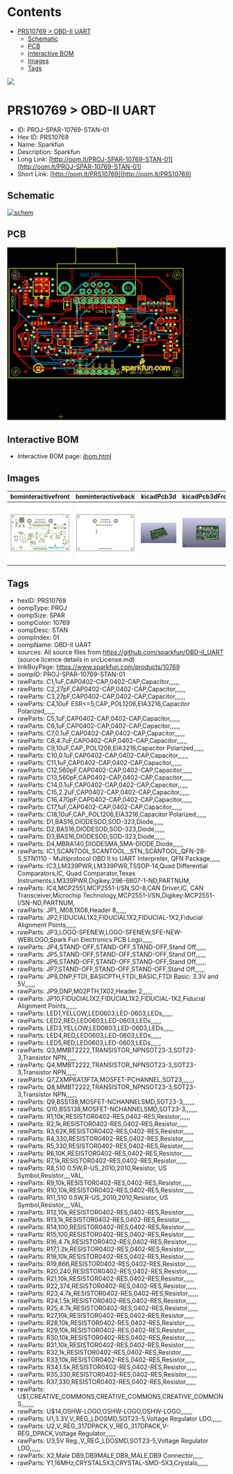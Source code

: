 



Contents
========

* [PRS10769 > OBD-II UART](#prs10769--obd-ii-uart)
	* [Schematic](#schematic)
	* [PCB](#pcb)
	* [Interactive BOM](#interactive-bom)
	* [Images](#images)
	* [Tags](#tags)
  
![][im]
# PRS10769 > OBD-II UART

- ID: PROJ-SPAR-10769-STAN-01
- Hex ID: PRS10769
- Name: Sparkfun
- Description: Sparkfun
- Long Link: [http://oom.lt/PROJ-SPAR-10769-STAN-01](http://oom.lt/PROJ-SPAR-10769-STAN-01)
- Short Link: [http://oom.lt/PRS10769](http://oom.lt/PRS10769)

## Schematic
  
[![schem](eagleSchemImage.png)](eagleSchemImage.png)
## PCB
  
[![pcb](eagleImage.png)](eagleImage.png)
## Interactive BOM

- Interactive BOM page: [ibom.html](https://htmlpreview.github.io/?https://github.com/oomlout/oomlout_OOMP_projects/blob/main/PROJ-SPAR-10769-STAN-01/kicad/bom/ibom.html)

## Images
  
  

|bominteractivefront|bominteractiveback|kicadPcb3d|kicadPcb3dFront|kicadPcb3dBack|eagleImage|eagleSchemImage|pcbdraw|pcbdrawback|
| :---: | :---: | :---: | :---: | :---: | :---: | :---: | :---: | :---: |
|[![bominteractivefront](bomFront_140.png)](bomFront.png)|[![bominteractiveback](bomBack_140.png)](bomBack.png)|[![kicadPcb3d](kicadPcb3d_140.png)](kicadPcb3d.png)|[![kicadPcb3dFront](kicadPcb3dFront_140.png)](kicadPcb3dFront.png)|[![kicadPcb3dBack](kicadPcb3dBack_140.png)](kicadPcb3dBack.png)|[![eagleImage](eagleImage_140.png)](eagleImage.png)|[![eagleSchemImage](eagleSchemImage_140.png)](eagleSchemImage.png)|[![pcbdraw](pcbdraw_140.png)](pcbdraw.png)|[![pcbdrawback](pcbdrawBack_140.png)](pcbdrawBack.png)|

## Tags

- hexID: PRS10769
- oompType: PROJ
- oompSize: SPAR
- oompColor: 10769
- oompDesc: STAN
- oompIndex: 01
- oompName: OBD-II UART
- sources: All source files from https://github.com/sparkfun/OBD-II_UART (source licence details in srcLicense.md)
- linkBuyPage: https://www.sparkfun.com/products/10769
- oompID: PROJ-SPAR-10769-STAN-01
- rawParts: C1,1uF,CAP0402-CAP,0402-CAP,Capacitor,,,,,,
- rawParts: C2,27pF,CAP0402-CAP,0402-CAP,Capacitor,,,,,,
- rawParts: C3,27pF,CAP0402-CAP,0402-CAP,Capacitor,,,,,,
- rawParts: C4,10uF ESR<=5,CAP_POL1206,EIA3216,Capacitor Polarized,,,,,,
- rawParts: C5,1uF,CAP0402-CAP,0402-CAP,Capacitor,,,,,,
- rawParts: C6,1uF,CAP0402-CAP,0402-CAP,Capacitor,,,,,,
- rawParts: C7,0.1uF,CAP0402-CAP,0402-CAP,Capacitor,,,,,,
- rawParts: C8,4.7uF,CAP0402-CAP,0402-CAP,Capacitor,,,,,,
- rawParts: C9,10uF,CAP_POL1206,EIA3216,Capacitor Polarized,,,,,,
- rawParts: C10,0.1uF,CAP0402-CAP,0402-CAP,Capacitor,,,,,,
- rawParts: C11,1uF,CAP0402-CAP,0402-CAP,Capacitor,,,,,,
- rawParts: C12,560pF,CAP0402-CAP,0402-CAP,Capacitor,,,,,,
- rawParts: C13,560pF,CAP0402-CAP,0402-CAP,Capacitor,,,,,,
- rawParts: C14,0.1uF,CAP0402-CAP,0402-CAP,Capacitor,,,,,,
- rawParts: C15,2.2uF,CAP0402-CAP,0402-CAP,Capacitor,,,,,,
- rawParts: C16,470pF,CAP0402-CAP,0402-CAP,Capacitor,,,,,,
- rawParts: C17,1uF,CAP0402-CAP,0402-CAP,Capacitor,,,,,,
- rawParts: C18,10uF,CAP_POL1206,EIA3216,Capacitor Polarized,,,,,,
- rawParts: D1,BAS16,DIODESOD,SOD-323,Diode,,,,,,
- rawParts: D2,BAS16,DIODESOD,SOD-323,Diode,,,,,,
- rawParts: D3,BAS16,DIODESOD,SOD-323,Diode,,,,,,
- rawParts: D4,MBRA140,DIODESMA,SMA-DIODE,Diode,,,,,,
- rawParts: IC1,SCANTOOL,SCANTOOL,_STN_SCANTOOL_QFN-28-S,STN1110 - Multiprotocol OBD II to UART Interpreter, QFN Package,,,,,,
- rawParts: IC3,LM339PWR,LM339PWR,TSSOP-14,Quad Differential Comparators,IC, Quad Comparator,Texas Instruments,LM339PWR,Digikey:296-6607-1-ND,PARTNUM,
- rawParts: IC4,MCP2551,MCP2551-I/SN,SO-8,CAN Driver,IC, CAN Transceiver,Microchip Technology,MCP2551-I/SN,Digikey:MCP2551-I/SN-ND,PARTNUM,
- rawParts: JP1,,M08,1X08,Header 8,,,,,,
- rawParts: JP2,FIDUCIAL1X2,FIDUCIAL1X2,FIDUCIAL-1X2,Fiducial Alignment Points,,,,,,
- rawParts: JP3,LOGO-SFENEW,LOGO-SFENEW,SFE-NEW-WEBLOGO,Spark Fun Electronics PCB Logo,,,,,,
- rawParts: JP4,STAND-OFF,STAND-OFF,STAND-OFF,Stand Off,,,,,,
- rawParts: JP5,STAND-OFF,STAND-OFF,STAND-OFF,Stand Off,,,,,,
- rawParts: JP6,STAND-OFF,STAND-OFF,STAND-OFF,Stand Off,,,,,,
- rawParts: JP7,STAND-OFF,STAND-OFF,STAND-OFF,Stand Off,,,,,,
- rawParts: JP8,DNP,FTDI_BASICPTH,FTDI_BASIC,FTDI Basic: 3.3V and 5V,,,,,,
- rawParts: JP9,DNP,M02PTH,1X02,Header 2,,,,,,
- rawParts: JP10,FIDUCIAL1X2,FIDUCIAL1X2,FIDUCIAL-1X2,Fiducial Alignment Points,,,,,,
- rawParts: LED1,YELLOW,LED0603,LED-0603,LEDs,,,,,,
- rawParts: LED2,RED,LED0603,LED-0603,LEDs,,,,,,
- rawParts: LED3,YELLOW,LED0603,LED-0603,LEDs,,,,,,
- rawParts: LED4,RED,LED0603,LED-0603,LEDs,,,,,,
- rawParts: LED5,RED,LED0603,LED-0603,LEDs,,,,,,
- rawParts: Q3,MMBT2222,TRANSISTOR_NPNSOT23-3,SOT23-3,Transistor NPN,,,,,,
- rawParts: Q4,MMBT2222,TRANSISTOR_NPNSOT23-3,SOT23-3,Transistor NPN,,,,,,
- rawParts: Q7,ZXMP6A13FTA,MOSFET-PCHANNEL,SOT23,,,,,,,
- rawParts: Q8,MMBT2222,TRANSISTOR_NPNSOT23-3,SOT23-3,Transistor NPN,,,,,,
- rawParts: Q9,BSS138,MOSFET-NCHANNELSMD,SOT23-3,,,,,,,
- rawParts: Q10,BSS138,MOSFET-NCHANNELSMD,SOT23-3,,,,,,,
- rawParts: R1,10k,RESISTOR0402-RES,0402-RES,Resistor,,,,,,
- rawParts: R2,1k,RESISTOR0402-RES,0402-RES,Resistor,,,,,,
- rawParts: R3,62K,RESISTOR0402-RES,0402-RES,Resistor,,,,,,
- rawParts: R4,330,RESISTOR0402-RES,0402-RES,Resistor,,,,,,
- rawParts: R5,330,RESISTOR0402-RES,0402-RES,Resistor,,,,,,
- rawParts: R6,10K,RESISTOR0402-RES,0402-RES,Resistor,,,,,,
- rawParts: R7,1k,RESISTOR0402-RES,0402-RES,Resistor,,,,,,
- rawParts: R8,510 0.5W,R-US_2010,2010,Resistor, US Symbol,Resistor,,,,VAL,
- rawParts: R9,10k,RESISTOR0402-RES,0402-RES,Resistor,,,,,,
- rawParts: R10,10k,RESISTOR0402-RES,0402-RES,Resistor,,,,,,
- rawParts: R11,510 0.5W,R-US_2010,2010,Resistor, US Symbol,Resistor,,,,VAL,
- rawParts: R12,10k,RESISTOR0402-RES,0402-RES,Resistor,,,,,,
- rawParts: R13,1k,RESISTOR0402-RES,0402-RES,Resistor,,,,,,
- rawParts: R14,100,RESISTOR0402-RES,0402-RES,Resistor,,,,,,
- rawParts: R15,100,RESISTOR0402-RES,0402-RES,Resistor,,,,,,
- rawParts: R16,4.7k,RESISTOR0402-RES,0402-RES,Resistor,,,,,,
- rawParts: R17,1.2k,RESISTOR0402-RES,0402-RES,Resistor,,,,,,
- rawParts: R18,10k,RESISTOR0402-RES,0402-RES,Resistor,,,,,,
- rawParts: R19,866,RESISTOR0402-RES,0402-RES,Resistor,,,,,,
- rawParts: R20,240,RESISTOR0402-RES,0402-RES,Resistor,,,,,,
- rawParts: R21,10k,RESISTOR0402-RES,0402-RES,Resistor,,,,,,
- rawParts: R22,374,RESISTOR0402-RES,0402-RES,Resistor,,,,,,
- rawParts: R23,4.7k,RESISTOR0402-RES,0402-RES,Resistor,,,,,,
- rawParts: R24,1.5k,RESISTOR0402-RES,0402-RES,Resistor,,,,,,
- rawParts: R25,4.7k,RESISTOR0402-RES,0402-RES,Resistor,,,,,,
- rawParts: R27,10k,RESISTOR0402-RES,0402-RES,Resistor,,,,,,
- rawParts: R28,10k,RESISTOR0402-RES,0402-RES,Resistor,,,,,,
- rawParts: R29,10k,RESISTOR0402-RES,0402-RES,Resistor,,,,,,
- rawParts: R30,10k,RESISTOR0402-RES,0402-RES,Resistor,,,,,,
- rawParts: R31,10k,RESISTOR0402-RES,0402-RES,Resistor,,,,,,
- rawParts: R32,1k,RESISTOR0402-RES,0402-RES,Resistor,,,,,,
- rawParts: R33,10k,RESISTOR0402-RES,0402-RES,Resistor,,,,,,
- rawParts: R34,1.5k,RESISTOR0402-RES,0402-RES,Resistor,,,,,,
- rawParts: R35,330,RESISTOR0402-RES,0402-RES,Resistor,,,,,,
- rawParts: R37,330,RESISTOR0402-RES,0402-RES,Resistor,,,,,,
- rawParts: U$1,CREATIVE_COMMONS,CREATIVE_COMMONS,CREATIVE_COMMONS,,,,,,,
- rawParts: U$14,OSHW-LOGO,OSHW-LOGO,OSHW-LOGO,,,,,,,
- rawParts: U1,3.3V,V_REG_LDOSMD,SOT23-5,Voltage Regulator LDO,,,,,,
- rawParts: U2,V_REG_317DPACK,V_REG_317DPACK,V-REG_DPACK,Voltage Regulator,,,,,,
- rawParts: U3,5V Reg.,V_REG_LDOSMD,SOT23-5,Voltage Regulator LDO,,,,,,
- rawParts: X2,Male DB9,DB9MALE,DB9_MALE,DB9 Connector,,,,,,
- rawParts: Y1,16MHz,CRYSTAL5X3,CRYSTAL-SMD-5X3,Crystals,,,,,,



[im]: kicadPcb3d_450.png
